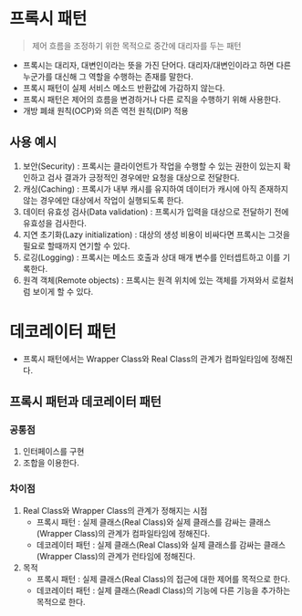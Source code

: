 # 프록시 패턴

> 제어 흐름을 조정하기 위한 목적으로 중간에 대리자를 두는 패턴
* 프록시는 대리자, 대변인이라는 뜻을 가진 단어다. 대리자/대변인이라고 하면 다른 누군가를 대신해 그 역할을 수행하는 존재를 말한다.
* 프록시 패턴이 실제 서비스 메소드 반환값에 가감하지 않는다.
* 프록시 패턴은 제어의 흐름을 변경하거나 다른 로직을 수행하기 위해 사용한다.
* 개방 폐쇄 원칙(OCP)와 의존 역전 원칙(DIP) 적용

## 사용 예시
1. 보안(Security) : 프록시는 클라이언트가 작업을 수행할 수 있는 권한이 있는지 확인하고 검사 결과가 긍정적인 경우에만 요청을 대상으로 전달한다.
2. 캐싱(Caching) : 프록시가 내부 캐시를 유지하여 데이터가 캐시에 아직 존재하지 않는 경우에만 대상에서 작업이 실행되도록 한다.
3. 데이터 유효성 검사(Data validation) : 프록시가 입력을 대상으로 전달하기 전에 유효성을 검사한다.
4. 지연 초기화(Lazy initialization) : 대상의 생성 비용이 비싸다면 프록시는 그것을 필요로 할때까지 연기할 수 있다.
5. 로깅(Logging) : 프록시는 메소드 호출과 상대 매개 변수를 인터셉트하고 이를 기록한다.
6. 원격 객체(Remote objects) : 프록시는 원격 위치에 있는 객체를 가져와서 로컬처럼 보이게 할 수 있다.

# 데코레이터 패턴
* 프록시 패턴에서는 Wrapper Class와 Real Class의 관계가 컴파일타임에 정해진다.




## 프록시 패턴과 데코레이터 패턴 
### 공통점
1. 인터페이스를 구현
2. 조합을 이용한다.
### 차이점
1. Real Class와 Wrapper Class의 관계가 정해지는 시점
    * 프록시 패턴 : 실제 클래스(Real Class)와 실제 클래스를 감싸는 클래스(Wrapper Class)의 관계가 컴파일타임에 정해진다. 
    * 데코레이터 패턴 : 실제 클래스(Real Class)와 실제 클래스를 감싸는 클래스(Wrapper Class)의 관계가 런타임에 정해진다.
2. 목적
    * 프록시 패턴 : 실제 클래스(Real Class)의 접근에 대한 제어를 목적으로 한다.
    * 데코레이터 패턴 : 실제 클래스(Readl Class)의 기능에 다른 기능을 추가하는 목적으로 한다.